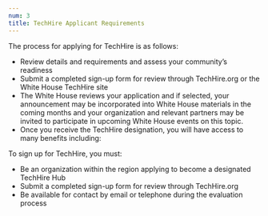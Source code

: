 ```yaml
---
num: 3
title: TechHire Applicant Requirements
---
```

The process for applying for TechHire is as follows:
 - Review details and requirements and assess your community’s readiness
 - Submit a completed sign-up form for review through TechHire.org or the White House TechHire site
 - The White House reviews your application and if selected, your announcement may be incorporated into White House materials in the coming months and your organization and relevant partners may be invited to participate in upcoming White House events on this topic.
 - Once you receive the TechHire designation, you will have access to many benefits including:

To sign up for TechHire, you must:

- Be an organization within the region applying to become a designated TechHire Hub
- Submit a completed sign-up form for review through TechHire.org
- Be available for contact by email or telephone during the evaluation process

<br />
